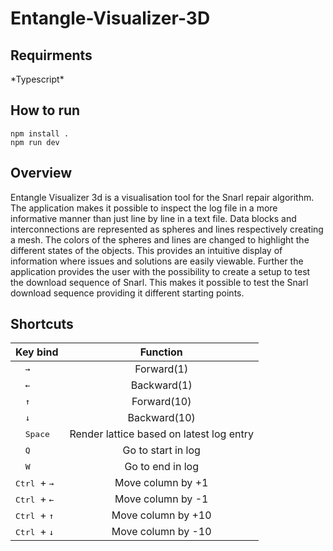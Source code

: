 # Entangle-Visualizer-3D

<h2> Requirments </h2>
*Typescript*

<h2> How to run </h2>

```npm install . ``` \
```npm run dev ```

<h2> Overview </h2>

Entangle Visualizer 3d is a visualisation tool for
the Snarl repair algorithm. The application makes it possible to inspect the log file in a more informative
manner than just line by line in a text file. Data blocks and interconnections are represented as spheres
and lines respectively creating a mesh. The colors of the spheres and lines are changed to highlight the
different states of the objects. This provides an intuitive display of information where issues and solutions
are easily viewable. Further the application provides the user with the possibility to create a setup to test
the download sequence of Snarl. This makes it possible to test the Snarl download sequence providing it
different starting points.

<h2> Shortcuts </h2>

| Key bind  | Function  |
| :------------ |:---------------:|
| <kbd> &nbsp; &rightarrow; &nbsp;</kbd>      | Forward(1)         |
|  <kbd> &nbsp; &leftarrow; &nbsp;</kbd>      | Backward(1)        |
| <kbd> &nbsp; &uparrow; &nbsp; </kbd>  | Forward(10)        |
| <kbd> &nbsp; &downarrow; &nbsp; </kbd>  | Backward(10)        |
| <kbd> &nbsp; Space &nbsp;</kbd> | Render lattice based on latest log entry        |
| <kbd> &nbsp; Q &nbsp;</kbd> | Go to start in log        |
| <kbd> &nbsp; W &nbsp;</kbd> | Go to end in log        |
| <kbd> Ctrl </kbd> + <kbd> &rightarrow; </kbd>  | Move column by +1        |
| <kbd> Ctrl </kbd> + <kbd> &leftarrow; </kbd>  | Move column by -1        |
| <kbd> Ctrl </kbd> + <kbd> &uparrow; </kbd>  | Move column by +10        |
| <kbd> Ctrl </kbd> + <kbd> &downarrow; </kbd>  | Move column by -10        |
